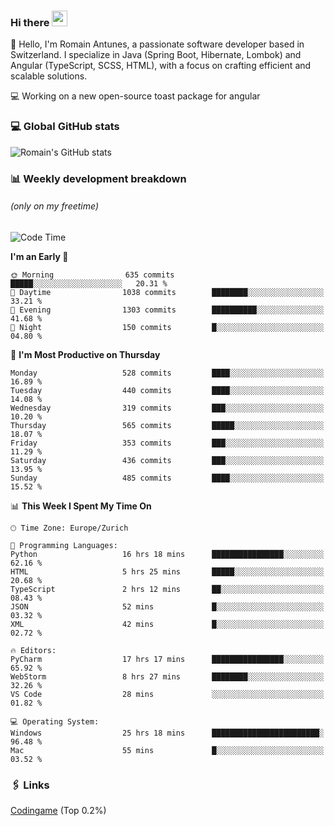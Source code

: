 ### Hi there <img src="https://media.giphy.com/media/hvRJCLFzcasrR4ia7z/giphy.gif" width="25px" height="25px">

👋 Hello, I'm Romain Antunes, a passionate software developer based in Switzerland. I specialize in Java (Spring Boot, Hibernate, Lombok) and Angular (TypeScript, SCSS, HTML), with a focus on crafting efficient and scalable solutions.

💻 Working on a new open-source toast package for angular

### 💻 Global GitHub stats
![Romain's GitHub stats](https://github-readme-streak-stats.herokuapp.com?user=RomainAntunes&theme=dark)


### 📊 Weekly development breakdown 
###### *(only on my freetime)*

<!--START_SECTION:wakastats-->
![Code Time](http://img.shields.io/badge/Code%20Time-1%2C797%20hrs%2039%20mins-blue)

**I'm an Early 🐤** 

```text
🌞 Morning                635 commits         █████░░░░░░░░░░░░░░░░░░░░   20.31 % 
🌆 Daytime                1038 commits        ████████░░░░░░░░░░░░░░░░░   33.21 % 
🌃 Evening                1303 commits        ██████████░░░░░░░░░░░░░░░   41.68 % 
🌙 Night                  150 commits         █░░░░░░░░░░░░░░░░░░░░░░░░   04.80 % 
```
📅 **I'm Most Productive on Thursday** 

```text
Monday                   528 commits         ████░░░░░░░░░░░░░░░░░░░░░   16.89 % 
Tuesday                  440 commits         ████░░░░░░░░░░░░░░░░░░░░░   14.08 % 
Wednesday                319 commits         ███░░░░░░░░░░░░░░░░░░░░░░   10.20 % 
Thursday                 565 commits         █████░░░░░░░░░░░░░░░░░░░░   18.07 % 
Friday                   353 commits         ███░░░░░░░░░░░░░░░░░░░░░░   11.29 % 
Saturday                 436 commits         ███░░░░░░░░░░░░░░░░░░░░░░   13.95 % 
Sunday                   485 commits         ████░░░░░░░░░░░░░░░░░░░░░   15.52 % 
```


📊 **This Week I Spent My Time On** 

```text
🕑︎ Time Zone: Europe/Zurich

💬 Programming Languages: 
Python                   16 hrs 18 mins      ████████████████░░░░░░░░░   62.16 % 
HTML                     5 hrs 25 mins       █████░░░░░░░░░░░░░░░░░░░░   20.68 % 
TypeScript               2 hrs 12 mins       ██░░░░░░░░░░░░░░░░░░░░░░░   08.43 % 
JSON                     52 mins             █░░░░░░░░░░░░░░░░░░░░░░░░   03.32 % 
XML                      42 mins             █░░░░░░░░░░░░░░░░░░░░░░░░   02.72 % 

🔥 Editors: 
PyCharm                  17 hrs 17 mins      ████████████████░░░░░░░░░   65.92 % 
WebStorm                 8 hrs 27 mins       ████████░░░░░░░░░░░░░░░░░   32.26 % 
VS Code                  28 mins             ░░░░░░░░░░░░░░░░░░░░░░░░░   01.82 % 

💻 Operating System: 
Windows                  25 hrs 18 mins      ████████████████████████░   96.48 % 
Mac                      55 mins             █░░░░░░░░░░░░░░░░░░░░░░░░   03.52 % 
```


<!--END_SECTION:wakastats-->

### 🖇 Links

[Codingame](https://www.codingame.com/profile/defc3ee5279aecc1bb6114e1f994ea9b3325423) (Top 0.2%)
